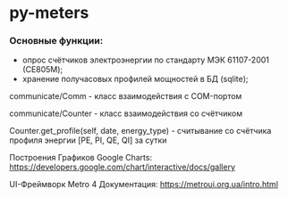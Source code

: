 # py-meters

### Основные функции:
* опрос счётчиков электроэнергии по стандарту МЭК 61107-2001 (СЕ805M);
* хранение получасовых профилей мощностей в БД (sqlite);

communicate/Comm - класс взаимодействия с COM-портом

communicate/Counter - класс взаимодействия со счётчиком

Counter.get_profile(self, date, energy_type) - считывание со счётчика профиля энергии [PE, PI, QE, QI] за сутки <date>

Построения Графиков Google Charts:
https://developers.google.com/chart/interactive/docs/gallery

UI-Фреймворк Metro 4 Документация:
https://metroui.org.ua/intro.html
